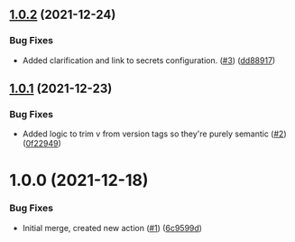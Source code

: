 ## [1.0.2](https://github.com/swarm-io/action-build-push-image/compare/v1.0.1...v1.0.2) (2021-12-24)


### Bug Fixes

* Added clarification and link to secrets configuration. ([#3](https://github.com/swarm-io/action-build-push-image/issues/3)) ([dd88917](https://github.com/swarm-io/action-build-push-image/commit/dd8891750e45ae1fbf0f4179f52dba0e97c2e004))

## [1.0.1](https://github.com/swarm-io/action-build-push-image/compare/v1.0.0...v1.0.1) (2021-12-23)


### Bug Fixes

* Added logic to trim v from version tags so they're purely semantic ([#2](https://github.com/swarm-io/action-build-push-image/issues/2)) ([0f22949](https://github.com/swarm-io/action-build-push-image/commit/0f229490b52c7efc22f6ce2dbd6f1cba7fd67e8b))

# 1.0.0 (2021-12-18)


### Bug Fixes

* Initial merge, created new action ([#1](https://github.com/swarm-io/action-build-push-image/issues/1)) ([6c9599d](https://github.com/swarm-io/action-build-push-image/commit/6c9599df75381080233a9e623fb971d7250ec5ce))
